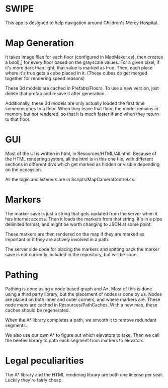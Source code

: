 # SWIPE
This app is designed to help navigation around Children's Mercy Hospital.

# Map Generation
It takes image files for each floor (configured in MapMaker.cs), then creates a bool[,] for every floor based on the grayscale values. For a given pixel, if it's more dark than light, that value is marked as true. Then, each place where it's true gets a cube placed in it. (These cubes do get merged together for rendering speed reasons)

These 3d models are cached in Prefabs/Floors. To use a new version, just delete that prefab and resave it after generation.

Additionally, these 3d models are only actually loaded the first time someone goes to a floor. When they leave that floor, the model remains in memory but not rendered, so that it is much faster if and when they return to that floor.

# GUI
Most of the UI is written in html, in Resources/HTML/All.html. Because of the HTML rendering system, all the html is in this one file, with different sections in different divs which get marked as hidden or visible depending on the occassion. 

All the logic and listeners are in Scripts/MapCameraControl.cs.

# Markers
The marker save is just a string that gets updated from the server when it has internet access. Then it loads the markers from that string. It's in a pipe delimited format, and might be worth changing to JSON at some point. 

These markers are then rendered on the map if they are marked as important or if they are actively involved in a path.

The server side code for placing the markers and spitting back the marker save is not currently included in the repository, but will be soon. 

# Pathing
Pathing is done using a node based graph and A*. Most of this is done using a third party library, but the placement of nodes is done by us. Nodes are placed on both inner and outer corners, and where markers are. These node maps are cached in Resources/PathCaches. With a new map, these caches should be regenerated. 

When the A* library completes a path, we smooth it to remove redundant segments. 

We also use our own A* to figure out which elevators to take. Then we call the beefier library to path each segment from markers to elevators.

# Legal peculiarities
The A* library and the HTML rendering library are both one license per seat. Luckily they're fairly cheap.
